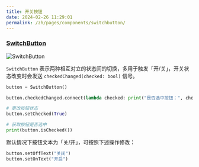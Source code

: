 ```yaml
---
title: 开关按钮
date: 2024-02-26 11:29:01
permalink: /zh/pages/components/switchbutton/
---
```


### [SwitchButton](https://pyqt-fluent-widgets.readthedocs.io/zh-cn/latest/autoapi/qfluentwidgets/components/widgets/switch_button/index.html#qfluentwidgets.components.widgets.switch_button.SwitchButton)

![SwitchButton](/img/components/switchbutton/SwitchButton.png)

`SwitchButton` 表示两种相互对立的状态间的切换，多用于触发「开/关」，开关状态改变时会发送 `checkedChanged(checked: bool)` 信号。

```python
button = SwitchButton()

button.checkedChanged.connect(lambda checked: print("是否选中按钮：", checked))

# 更改按钮状态
button.setChecked(True)

# 获取按钮是否选中
print(button.isChecked())
```

默认情况下按钮文本为「关/开」，可按照下述操作修改：
```python
button.setOffText("关闭")
button.setOnText("开启")
```